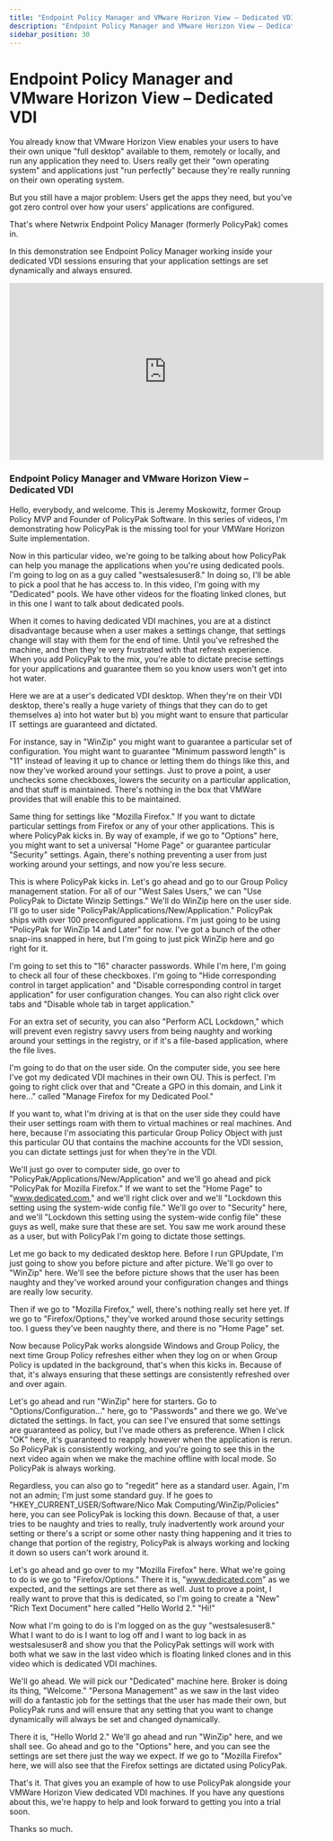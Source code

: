```yaml
---
title: "Endpoint Policy Manager and VMware Horizon View – Dedicated VDI"
description: "Endpoint Policy Manager and VMware Horizon View – Dedicated VDI"
sidebar_position: 30
---
```

# Endpoint Policy Manager and VMware Horizon View – Dedicated VDI

You already know that VMware Horizon View enables your users to have their own unique "full desktop"
available to them, remotely or locally, and run any application they need to. Users really get their
"own operating system" and applications just "run perfectly" because they're really running on their
own operating system.

But you still have a major problem: Users get the apps they need, but you've got zero control over
how your users' applications are configured.

That's where Netwrix Endpoint Policy Manager (formerly PolicyPak) comes in.

In this demonstration see Endpoint Policy Manager working inside your dedicated VDI sessions
ensuring that your application settings are set dynamically and always ensured.

<iframe width="560" height="315" src="https://www.youtube.com/embed/FoAH2LRZpBw?si=t2hnjADcFsx8_OnL" title="YouTube video player" frameborder="0" allow="accelerometer; autoplay; clipboard-write; encrypted-media; gyroscope; picture-in-picture; web-share" referrerpolicy="strict-origin-when-cross-origin" allowfullscreen></iframe>

### Endpoint Policy Manager and VMware Horizon View – Dedicated VDI

Hello, everybody, and welcome. This is Jeremy Moskowitz, former Group Policy MVP and Founder of
PolicyPak Software. In this series of videos, I'm demonstrating how PolicyPak is the missing tool
for your VMWare Horizon Suite implementation.

Now in this particular video, we're going to be talking about how PolicyPak can help you manage the
applications when you're using dedicated pools. I'm going to log on as a guy called
"westsalesuser8." In doing so, I'll be able to pick a pool that he has access to. In this video, I'm
going with my "Dedicated" pools. We have other videos for the floating linked clones, but in this
one I want to talk about dedicated pools.

When it comes to having dedicated VDI machines, you are at a distinct disadvantage because when a
user makes a settings change, that settings change will stay with them for the end of time. Until
you've refreshed the machine, and then they're very frustrated with that refresh experience. When
you add PolicyPak to the mix, you're able to dictate precise settings for your applications and
guarantee them so you know users won't get into hot water.

Here we are at a user's dedicated VDI desktop. When they're on their VDI desktop, there's really a
huge variety of things that they can do to get themselves a) into hot water but b) you might want to
ensure that particular IT settings are guaranteed and dictated.

For instance, say in "WinZip" you might want to guarantee a particular set of configuration. You
might want to guarantee "Minimum password length" is "11" instead of leaving it up to chance or
letting them do things like this, and now they've worked around your settings. Just to prove a
point, a user unchecks some checkboxes, lowers the security on a particular application, and that
stuff is maintained. There's nothing in the box that VMWare provides that will enable this to be
maintained.

Same thing for settings like "Mozilla Firefox." If you want to dictate particular settings from
Firefox or any of your other applications. This is where PolicyPak kicks in. By way of example, if
we go to "Options" here, you might want to set a universal "Home Page" or guarantee particular
"Security" settings. Again, there's nothing preventing a user from just working around your
settings, and now you're less secure.

This is where PolicyPak kicks in. Let's go ahead and go to our Group Policy management station. For
all of our "West Sales Users," we can "Use PolicyPak to Dictate Winzip Settings." We'll do WinZip
here on the user side. I'll go to user side "PolicyPak/Applications/New/Application." PolicyPak
ships with over 100 preconfigured applications. I'm just going to be using "PolicyPak for WinZip 14
and Later" for now. I've got a bunch of the other snap-ins snapped in here, but I'm going to just
pick WinZip here and go right for it.

I'm going to set this to "16" character passwords. While I'm here, I'm going to check all four of
these checkboxes. I'm going to "Hide corresponding control in target application" and "Disable
corresponding control in target application" for user configuration changes. You can also right
click over tabs and "Disable whole tab in target application."

For an extra set of security, you can also "Perform ACL Lockdown," which will prevent even registry
savvy users from being naughty and working around your settings in the registry, or if it's a
file-based application, where the file lives.

I'm going to do that on the user side. On the computer side, you see here I've got my dedicated VDI
machines in their own OU. This is perfect. I'm going to right click over that and "Create a GPO in
this domain, and Link it here…" called "Manage Firefox for my Dedicated Pool."

If you want to, what I'm driving at is that on the user side they could have their user settings
roam with them to virtual machines or real machines. And here, because I'm associating this
particular Group Policy Object with just this particular OU that contains the machine accounts for
the VDI session, you can dictate settings just for when they're in the VDI.

We'll just go over to computer side, go over to "PolicyPak/Applications/New/Application" and we'll
go ahead and pick "PolicyPak for Mozilla Firefox." If we want to set the "Home Page" to
"www.dedicated.com," and we'll right click over and we'll "Lockdown this setting using the
system-wide config file." We'll go over to "Security" here, and we'll "Lockdown this setting using
the system-wide config file" these guys as well, make sure that these are set. You saw me work
around these as a user, but with PolicyPak I'm going to dictate those settings.

Let me go back to my dedicated desktop here. Before I run GPUpdate, I'm just going to show you
before picture and after picture. We'll go over to "WinZip" here. We'll see the before picture shows
that the user has been naughty and they've worked around your configuration changes and things are
really low security.

Then if we go to "Mozilla Firefox," well, there's nothing really set here yet. If we go to
"Firefox/Options," they've worked around those security settings too. I guess they've been naughty
there, and there is no "Home Page" set.

Now because PolicyPak works alongside Windows and Group Policy, the next time Group Policy refreshes
either when they log on or when Group Policy is updated in the background, that's when this kicks
in. Because of that, it's always ensuring that these settings are consistently refreshed over and
over again.

Let's go ahead and run "WinZip" here for starters. Go to "Options/Configuration…" here, go to
"Passwords" and there we go. We've dictated the settings. In fact, you can see I've ensured that
some settings are guaranteed as policy, but I've made others as preference. When I click "OK" here,
it's guaranteed to reapply however when the application is rerun. So PolicyPak is consistently
working, and you're going to see this in the next video again when we make the machine offline with
local mode. So PolicyPak is always working.

Regardless, you can also go to "regedit" here as a standard user. Again, I'm not an admin; I'm just
some standard guy. If he goes to "HKEY_CURRENT_USER/Software/Nico Mak Computing/WinZip/Policies"
here, you can see PolicyPak is locking this down. Because of that, a user tries to be naughty and
tries to really, truly inadvertently work around your setting or there's a script or some other
nasty thing happening and it tries to change that portion of the registry, PolicyPak is always
working and locking it down so users can't work around it.

Let's go ahead and go over to my "Mozilla Firefox" here. What we're going to do is we go to
"Firefox/Options." There it is, "www.dedicated.com" as we expected, and the settings are set there
as well. Just to prove a point, I really want to prove that this is dedicated, so I'm going to
create a "New" "Rich Text Document" here called "Hello World 2." "Hi!"

Now what I'm going to do is I'm logged on as the guy "westsalesuser8." What I want to do is I want
to log off and I want to log back in as westsalesuser8 and show you that the PolicyPak settings will
work with both what we saw in the last video which is floating linked clones and in this video which
is dedicated VDI machines.

We'll go ahead. We will pick our "Dedicated" machine here. Broker is doing its thing, "Welcome."
"Persona Management" as we saw in the last video will do a fantastic job for the settings that the
user has made their own, but PolicyPak runs and will ensure that any setting that you want to change
dynamically will always be set and changed dynamically.

There it is, "Hello World 2." We'll go ahead and run "WinZip" here, and we shall see. Go ahead and
go to the "Options" here, and you can see the settings are set there just the way we expect. If we
go to "Mozilla Firefox" here, we will also see that the Firefox settings are dictated using
PolicyPak.

That's it. That gives you an example of how to use PolicyPak alongside your VMWare Horizon View
dedicated VDI machines. If you have any questions about this, we're happy to help and look forward
to getting you into a trial soon.

Thanks so much.
